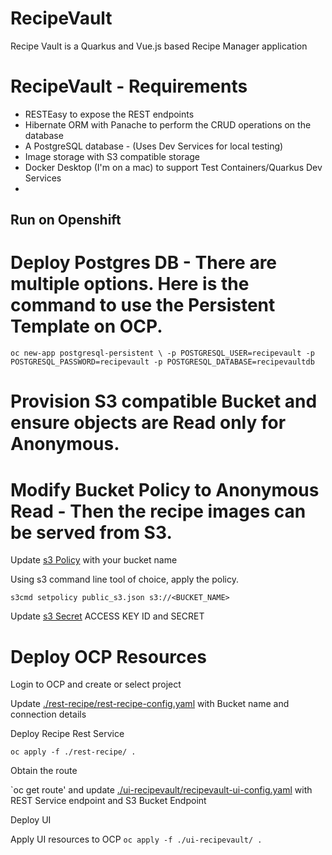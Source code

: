 # RecipeVault

Recipe Vault is a Quarkus and Vue.js based Recipe Manager application

# RecipeVault - Requirements

 - RESTEasy to expose the REST endpoints
 - Hibernate ORM with Panache to perform the CRUD operations on the database
 - A PostgreSQL database - (Uses Dev Services for local testing)
 - Image storage with S3 compatible storage 
 - Docker Desktop (I'm on a mac) to support Test Containers/Quarkus Dev Services
 -


## Run on Openshift

# Deploy Postgres DB - There are multiple options. Here is the command to use the Persistent Template on OCP.

`oc new-app postgresql-persistent \
-p POSTGRESQL_USER=recipevault -p POSTGRESQL_PASSWORD=recipevault -p POSTGRESQL_DATABASE=recipevaultdb`

# Provision S3 compatible Bucket and ensure objects are Read only for Anonymous. 

# Modify Bucket Policy to Anonymous Read - Then the recipe images can be served from S3.

Update [s3 Policy](./s3/public_s3.json) with your bucket name

Using s3 command line tool of choice, apply the policy.

`s3cmd setpolicy public_s3.json s3://<BUCKET_NAME>`

Update [s3 Secret](./s3-recipevault-secret.yaml) ACCESS KEY ID and SECRET

# Deploy OCP Resources

Login to OCP and create or select project

Update [./rest-recipe/rest-recipe-config.yaml](rest-recipe-config.yaml) with Bucket name and connection details

Deploy Recipe Rest Service

`oc apply -f ./rest-recipe/ . `

Obtain the route 

`oc get route' and update [./ui-recipevault/recipevault-ui-config.yaml](recipevault-ui-config.yaml) with REST Service endpoint and S3 Bucket Endpoint

Deploy UI 

Apply UI resources to OCP
`oc apply -f ./ui-recipevault/ .`


